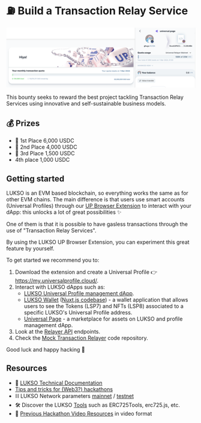 # ⛽️ Build a Transaction Relay Service

![relay screenshot](./assets/relay.png)

This bounty seeks to reward the best project tackling Transaction Relay Services using innovative and self-sustainable business models.

## 💰 Prizes

- 🥇 1st Place 6,000 USDC
- 🥈 2nd Place 4,000 USDC
- 🥉 3rd Place 1,500 USDC
- 4th place 1,000 USDC

## Getting started

LUKSO is an EVM based blockchain, so everything works the same as for other EVM chains. The main difference is that users use smart accounts (Universal Profiles) through our [UP Browser Extension](https://chrome.google.com/webstore/detail/universal-profiles/abpickdkkbnbcoepogfhkhennhfhehfn) to interact with your dApp: this unlocks a lot of great possibilities ✨

One of them is that it is possible to have gasless transactions through the use of "Transaction Relay Services".

By using the LUKSO UP Browser Extension, you can experiment this great feature by yourself.

To get started we recommend you to:

1. Download the extension and create a Universal Profile 👉 <https://my.universalprofile.cloud/>.
2. Interact with LUKSO dApps such as:
   - [LUKSO Universal Profile management dApp](https://my.universalprofile.cloud/).
   - [LUKSO Wallet](https://wallet.universalprofile.cloud/) ([Nuxt.js codebase](https://github.com/lukso-network/wallet.universalprofile.cloud)) - a wallet application that allows users to see the Tokens (LSP7) and NFTs (LSP8) associated to a specific LUKSO's Universal Profile address.
   - [Universal Page](https://universal.page/) - a marketplace for assets on LUKSO and profile management dApp.
3. Look at the [Relayer API](https://docs.lukso.tech/standards/relayer-api) endpoints.
4. Check the [Mock Transaction Relayer](https://github.com/lukso-network/tools-mock-relayer) code repository.

Good luck and happy hacking 🧙

## Resources

- 📂 [LUKSO Technical Documentation](https://docs.lukso.tech/)
- [Tips and tricks for (Web3?) hackathons](https://hugomasclet.com/tips-tricks-web3-hackathons)
- ⛓️ LUKSO Network parameters [mainnet](https://docs.lukso.tech/networks/testnet/parameters) / [testnet](https://docs.lukso.tech/networks/testnet/parameters)
- 🛠️ Discover the LUKSO [Tools](https://docs.lukso.tech/tools/getting-started) such as ERC725Tools, erc725.js, etc.
- 🎥 [Previous Hackathon Video Resources](https://www.youtube.com/playlist?list=PLNzyUdu4v7bkwBuDV0gSJrrniPsx5bxK_) in video format
